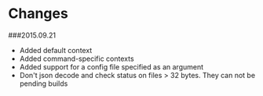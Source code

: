 Changes
===================
###2015.09.21
* Added default context
* Added command-specific contexts
* Added support for a config file specified as an argument
* Don't json decode and check status on files > 32 bytes. They can not be
  pending builds
